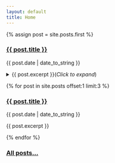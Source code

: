 ```yaml
---
layout: default
title: Home
---
```




{% assign post = site.posts.first %}

<h3><a href="{{ post.url }}">{{ post.title }}</a></h3>
<p>{{ post.date | date_to_string }}</p>
<details>
  <summary>
    {{ post.excerpt }}(<i>Click to expand</i>)
</summary>
  {{ post.content | remove: post.excerpt }}
</details>



{% for post in site.posts offset:1 limit:3 %}
  <br>
  <h3><a href="{{ post.url }}">{{ post.title }}</a></h3>
  <p>{{ post.date | date_to_string }}</p>
  <p>{{ post.excerpt }}</p>
{% endfor %}

<br>

### [All posts...](/archive)


